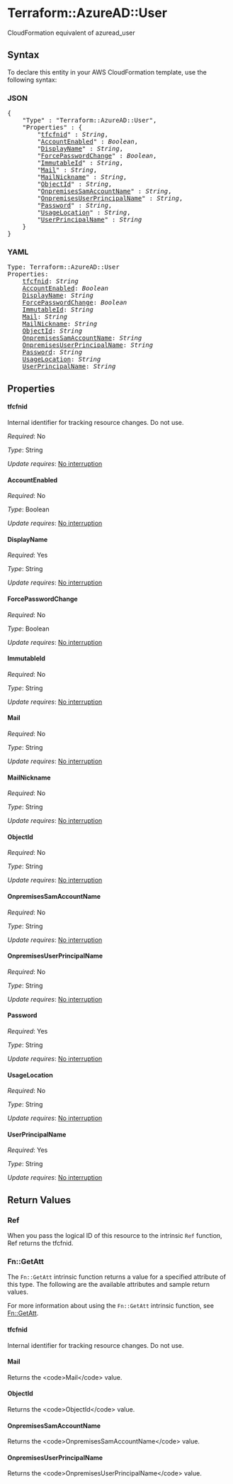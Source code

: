 # Terraform::AzureAD::User

CloudFormation equivalent of azuread_user

## Syntax

To declare this entity in your AWS CloudFormation template, use the following syntax:

### JSON

<pre>
{
    "Type" : "Terraform::AzureAD::User",
    "Properties" : {
        "<a href="#tfcfnid" title="tfcfnid">tfcfnid</a>" : <i>String</i>,
        "<a href="#accountenabled" title="AccountEnabled">AccountEnabled</a>" : <i>Boolean</i>,
        "<a href="#displayname" title="DisplayName">DisplayName</a>" : <i>String</i>,
        "<a href="#forcepasswordchange" title="ForcePasswordChange">ForcePasswordChange</a>" : <i>Boolean</i>,
        "<a href="#immutableid" title="ImmutableId">ImmutableId</a>" : <i>String</i>,
        "<a href="#mail" title="Mail">Mail</a>" : <i>String</i>,
        "<a href="#mailnickname" title="MailNickname">MailNickname</a>" : <i>String</i>,
        "<a href="#objectid" title="ObjectId">ObjectId</a>" : <i>String</i>,
        "<a href="#onpremisessamaccountname" title="OnpremisesSamAccountName">OnpremisesSamAccountName</a>" : <i>String</i>,
        "<a href="#onpremisesuserprincipalname" title="OnpremisesUserPrincipalName">OnpremisesUserPrincipalName</a>" : <i>String</i>,
        "<a href="#password" title="Password">Password</a>" : <i>String</i>,
        "<a href="#usagelocation" title="UsageLocation">UsageLocation</a>" : <i>String</i>,
        "<a href="#userprincipalname" title="UserPrincipalName">UserPrincipalName</a>" : <i>String</i>
    }
}
</pre>

### YAML

<pre>
Type: Terraform::AzureAD::User
Properties:
    <a href="#tfcfnid" title="tfcfnid">tfcfnid</a>: <i>String</i>
    <a href="#accountenabled" title="AccountEnabled">AccountEnabled</a>: <i>Boolean</i>
    <a href="#displayname" title="DisplayName">DisplayName</a>: <i>String</i>
    <a href="#forcepasswordchange" title="ForcePasswordChange">ForcePasswordChange</a>: <i>Boolean</i>
    <a href="#immutableid" title="ImmutableId">ImmutableId</a>: <i>String</i>
    <a href="#mail" title="Mail">Mail</a>: <i>String</i>
    <a href="#mailnickname" title="MailNickname">MailNickname</a>: <i>String</i>
    <a href="#objectid" title="ObjectId">ObjectId</a>: <i>String</i>
    <a href="#onpremisessamaccountname" title="OnpremisesSamAccountName">OnpremisesSamAccountName</a>: <i>String</i>
    <a href="#onpremisesuserprincipalname" title="OnpremisesUserPrincipalName">OnpremisesUserPrincipalName</a>: <i>String</i>
    <a href="#password" title="Password">Password</a>: <i>String</i>
    <a href="#usagelocation" title="UsageLocation">UsageLocation</a>: <i>String</i>
    <a href="#userprincipalname" title="UserPrincipalName">UserPrincipalName</a>: <i>String</i>
</pre>

## Properties

#### tfcfnid

Internal identifier for tracking resource changes. Do not use.

_Required_: No

_Type_: String

_Update requires_: [No interruption](https://docs.aws.amazon.com/AWSCloudFormation/latest/UserGuide/using-cfn-updating-stacks-update-behaviors.html#update-no-interrupt)

#### AccountEnabled

_Required_: No

_Type_: Boolean

_Update requires_: [No interruption](https://docs.aws.amazon.com/AWSCloudFormation/latest/UserGuide/using-cfn-updating-stacks-update-behaviors.html#update-no-interrupt)

#### DisplayName

_Required_: Yes

_Type_: String

_Update requires_: [No interruption](https://docs.aws.amazon.com/AWSCloudFormation/latest/UserGuide/using-cfn-updating-stacks-update-behaviors.html#update-no-interrupt)

#### ForcePasswordChange

_Required_: No

_Type_: Boolean

_Update requires_: [No interruption](https://docs.aws.amazon.com/AWSCloudFormation/latest/UserGuide/using-cfn-updating-stacks-update-behaviors.html#update-no-interrupt)

#### ImmutableId

_Required_: No

_Type_: String

_Update requires_: [No interruption](https://docs.aws.amazon.com/AWSCloudFormation/latest/UserGuide/using-cfn-updating-stacks-update-behaviors.html#update-no-interrupt)

#### Mail

_Required_: No

_Type_: String

_Update requires_: [No interruption](https://docs.aws.amazon.com/AWSCloudFormation/latest/UserGuide/using-cfn-updating-stacks-update-behaviors.html#update-no-interrupt)

#### MailNickname

_Required_: No

_Type_: String

_Update requires_: [No interruption](https://docs.aws.amazon.com/AWSCloudFormation/latest/UserGuide/using-cfn-updating-stacks-update-behaviors.html#update-no-interrupt)

#### ObjectId

_Required_: No

_Type_: String

_Update requires_: [No interruption](https://docs.aws.amazon.com/AWSCloudFormation/latest/UserGuide/using-cfn-updating-stacks-update-behaviors.html#update-no-interrupt)

#### OnpremisesSamAccountName

_Required_: No

_Type_: String

_Update requires_: [No interruption](https://docs.aws.amazon.com/AWSCloudFormation/latest/UserGuide/using-cfn-updating-stacks-update-behaviors.html#update-no-interrupt)

#### OnpremisesUserPrincipalName

_Required_: No

_Type_: String

_Update requires_: [No interruption](https://docs.aws.amazon.com/AWSCloudFormation/latest/UserGuide/using-cfn-updating-stacks-update-behaviors.html#update-no-interrupt)

#### Password

_Required_: Yes

_Type_: String

_Update requires_: [No interruption](https://docs.aws.amazon.com/AWSCloudFormation/latest/UserGuide/using-cfn-updating-stacks-update-behaviors.html#update-no-interrupt)

#### UsageLocation

_Required_: No

_Type_: String

_Update requires_: [No interruption](https://docs.aws.amazon.com/AWSCloudFormation/latest/UserGuide/using-cfn-updating-stacks-update-behaviors.html#update-no-interrupt)

#### UserPrincipalName

_Required_: Yes

_Type_: String

_Update requires_: [No interruption](https://docs.aws.amazon.com/AWSCloudFormation/latest/UserGuide/using-cfn-updating-stacks-update-behaviors.html#update-no-interrupt)

## Return Values

### Ref

When you pass the logical ID of this resource to the intrinsic `Ref` function, Ref returns the tfcfnid.

### Fn::GetAtt

The `Fn::GetAtt` intrinsic function returns a value for a specified attribute of this type. The following are the available attributes and sample return values.

For more information about using the `Fn::GetAtt` intrinsic function, see [Fn::GetAtt](https://docs.aws.amazon.com/AWSCloudFormation/latest/UserGuide/intrinsic-function-reference-getatt.html).

#### tfcfnid

Internal identifier for tracking resource changes. Do not use.

#### Mail

Returns the &lt;code&gt;Mail&lt;/code&gt; value.

#### ObjectId

Returns the &lt;code&gt;ObjectId&lt;/code&gt; value.

#### OnpremisesSamAccountName

Returns the &lt;code&gt;OnpremisesSamAccountName&lt;/code&gt; value.

#### OnpremisesUserPrincipalName

Returns the &lt;code&gt;OnpremisesUserPrincipalName&lt;/code&gt; value.

